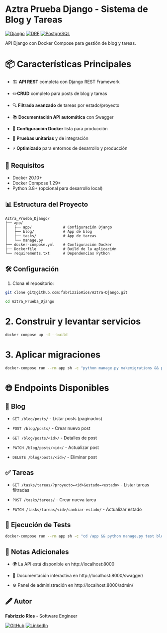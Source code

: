 # Aztra Prueba Django - Sistema de Blog y Tareas

[![Django](https://img.shields.io/badge/Django-3.2-brightgreen)](https://www.djangoproject.com/)
[![DRF](https://img.shields.io/badge/Django_REST-3.12-blue)](https://www.django-rest-framework.org/)
[![PostgreSQL](https://img.shields.io/badge/PostgreSQL-13-blue)](https://www.postgresql.org/)

API Django con Docker Compose para gestión de blog y tareas.

# 📦 Características Principales
- 🏗️ **API REST** completa con Django REST Framework

- ✏️**CRUD** completo para posts de blog y tareas

- 🔍 **Filtrado avanzado** de tareas por estado/proyecto

- 📚 **Documentación API automática** con Swagger

- 🐳 **Configuración Docker** lista para producción

- 🧪 **Pruebas unitarias** y de integración

- ⚡ **Optimizado** para entornos de desarrollo y producción

## 🚀 Requisitos

- Docker 20.10+
- Docker Compose 1.29+
- Python 3.8+ (opcional para desarrollo local)

## 📊 Estructura del Proyecto

```
Aztra_Prueba_Django/
├── app/
│   ├── app/              # Configuración Django
│   ├── blog/             # App de blog
│   ├── tasks/            # App de tareas
│   └── manage.py
├── docker-compose.yml    # Configuración Docker
├── Dockerfile            # Build de la aplicación
└── requirements.txt      # Dependencias Python
```

## 🛠️ Configuración

1. Clona el repositorio:
```bash
git clone git@github.com:fabrizzioRios/Aztra-Django.git

cd Aztra_Prueba_Django
```
# 2. Construir y levantar servicios
```bash
docker compose up -d --build
```
# 3. Aplicar migraciones
```bash
docker-compose run --rm app sh -c "python manage.py makemigrations && python manage.py migrate"
```

# 🌐 Endpoints Disponibles
## 📝 Blog
- `GET /blog/posts/` - Listar posts (paginados)

- `POST /blog/posts/` - Crear nuevo post

- `GET /blog/posts/<id>/` - Detalles de post

- `PATCH /blog/posts/<id>/` - Actualizar post

- `DELETE /blog/posts/<id>/` - Eliminar post

## ✅ Tareas
- `GET /tasks/tareas/?proyecto=<id>&estado=<estado>` - Listar tareas filtradas

- `POST /tasks/tareas/` - Crear nueva tarea

- `PATCH /tasks/tareas/<id>/cambiar-estado/` - Actualizar estado


## 🧪 Ejecución de Tests
```bash
docker-compose run --rm app sh -c "cd /app && python manage.py test blog.tests"
```

## 📌 Notas Adicionales
- 🌍 La API está disponible en http://localhost:8000

- 📄 Documentación interactiva en http://localhost:8000/swagger/

- ⚙️ Panel de administración en http://localhost:8000/admin/

## 🖋️ Autor

**Fabrizzio Ríos** - Software Engineer  

[![GitHub](https://img.shields.io/badge/GitHub-Profile-blue)](https://github.com/fabrizzioRios) [![LinkedIn](https://img.shields.io/badge/LinkedIn-Profile-blue)](https://www.linkedin.com/in/fabrizzio-rios-21b21b240/) 
